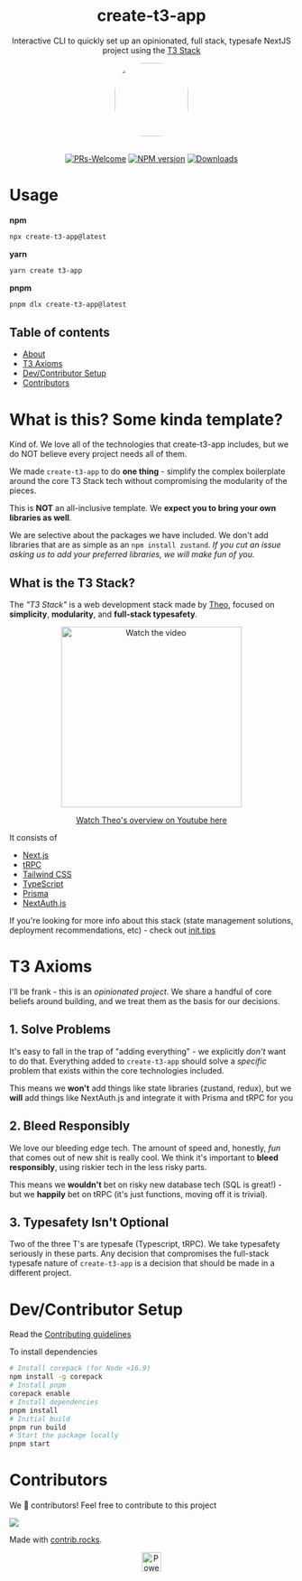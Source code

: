 <h1 align="center"> create-t3-app </h1>
<div align="center">

Interactive CLI to quickly set up an opinionated, full stack, typesafe NextJS project using the [T3 Stack](https://init.tips)

<img src="https://s6.imgcdn.dev/BJW4B.png" width="130" style="border-radius:40%"/>

</div>  
<div align="center">
<br/>

[![PRs-Welcome][contribute-image]][contribute-url] [![NPM version][npm-image]][npm-url]
[![Downloads][downloads-image]][npm-url]

</div>

<div id="usage">

# Usage

**npm**

```bash
npx create-t3-app@latest
```

**yarn**

```bash
yarn create t3-app
```

**pnpm**

```bash
pnpm dlx create-t3-app@latest
```

</div>

</div>

## Table of contents

- <a href="#about">About</a>
- <a href="#axioms">T3 Axioms</a>
- <a href="#dev">Dev/Contributor Setup</a>
- <a href="#contributors">Contributors</a>

<div id="about">

# What is this? Some kinda template?

Kind of. We love all of the technologies that create-t3-app includes, but we do NOT believe every project needs all of them.

We made `create-t3-app` to do **one thing** - simplify the complex boilerplate around the core T3 Stack tech without compromising the modularity of the pieces.

This is **NOT** an all-inclusive template. We **expect you to bring your own libraries as well**.

We are selective about the packages we have included. We don't add libraries that are as simple as an `npm install zustand`. _If you cut an issue asking us to add your preferred libraries, we will make fun of you._

## What is the T3 Stack?

The _"T3 Stack"_ is a web development stack made by [Theo](https://twitter.com/t3dotgg), focused on **simplicity**, **modularity**, and **full-stack typesafety**.

<p align="center">
  <a href="http://www.youtube.com/watch?v=PbjHxIuHduU" target="_blank">
    <img src="https://t3.gg/random/T3%20Stack%20V4.png" alt="Watch the video" width="320" />
  </a>
</p>
<p align="center">
  <a href="http://www.youtube.com/watch?v=PbjHxIuHduU" target="_blank">
    Watch Theo's overview on Youtube here
  </a>
</p>

It consists of

- [Next.js](https://nextjs.org)
- [tRPC](https://trpc.io)
- [Tailwind CSS](https://tailwindcss.com)
- [TypeScript](https://typescriptlang.org)
- [Prisma](https://prisma.io)
- [NextAuth.js](https://next-auth.js.org)

If you're looking for more info about this stack (state management solutions, deployment recommendations, etc) - check out [init.tips](https://init.tips/others)

</div>

<div id="axioms">

# T3 Axioms

I'll be frank - this is an _opinionated project_. We share a handful of core beliefs around building, and we treat them as the basis for our decisions.

## 1. Solve Problems

It's easy to fall in the trap of "adding everything" - we explicitly _don't_ want to do that. Everything added to `create-t3-app` should solve a _specific_ problem that exists within the core technologies included.

This means we **won't** add things like state libraries (zustand, redux), but we **will** add things like NextAuth.js and integrate it with Prisma and tRPC for you

## 2. Bleed Responsibly

We love our bleeding edge tech. The amount of speed and, honestly, _fun_ that comes out of new shit is really cool. We think it's important to **bleed responsibly**, using riskier tech in the less risky parts.

This means we **wouldn't** bet on risky new database tech (SQL is great!) - but we **happily** bet on tRPC (it's just functions, moving off it is trivial).

## 3. Typesafety Isn't Optional

Two of the three T's are typesafe (Typescript, tRPC). We take typesafety seriously in these parts. Any decision that compromises the full-stack typesafe nature of `create-t3-app` is a decision that should be made in a different project.

</div>

<div id="dev">

# Dev/Contributor Setup

Read the [Contributing guidelines](CONTRIBUTING.md)

To install dependencies

```bash
# Install corepack (for Node <16.9)
npm install -g corepack
# Install pnpm
corepack enable
# Install dependencies
pnpm install
# Initial build
pnpm run build
# Start the package locally
pnpm start
```

</div>

# Contributors

We 💖 contributors! Feel free to contribute to this project

<a href="https://github.com/t3-oss/create-t3-app/graphs/contributors">
  <img src="https://contrib.rocks/image?repo=t3-oss/create-t3-app" />
</a>

Made with [contrib.rocks](https://contrib.rocks).

<p align="center">
  <a rel="noopener noreferrer" target="_blank" href="https://vercel.com/?utm_source=t3-oss&utm_campaign=osss">
    <img height="34px" src="https://www.datocms-assets.com/31049/1618983297-powered-by-vercel.svg" alt="Powered by vercel">
  </a>
</p>

[downloads-image]: https://img.shields.io/npm/dm/create-t3-app?color=364fc7&logoColor=364fc7
[npm-url]: https://www.npmjs.com/package/create-t3-app
[npm-image]: https://img.shields.io/npm/v/create-t3-app?color=0b7285&logoColor=0b7285
[contribute-url]: https://github.com/t3-oss/create-t3-app/blob/main/CONTRIBUTING.md
[contribute-image]: https://img.shields.io/badge/PRs-welcome-blue.svg
